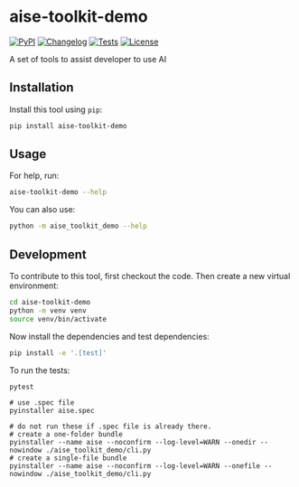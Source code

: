 # aise-toolkit-demo

[![PyPI](https://img.shields.io/pypi/v/aise-toolkit-demo.svg)](https://pypi.org/project/aise-toolkit-demo/)
[![Changelog](https://img.shields.io/github/v/release/ups216/aise-toolkit-demo?include_prereleases&label=changelog)](https://github.com/ups216/aise-toolkit-demo/releases)
[![Tests](https://github.com/ups216/aise-toolkit-demo/actions/workflows/test.yml/badge.svg)](https://github.com/ups216/aise-toolkit-demo/actions/workflows/test.yml)
[![License](https://img.shields.io/badge/license-Apache%202.0-blue.svg)](https://github.com/ups216/aise-toolkit-demo/blob/master/LICENSE)

A set of tools to assist developer to use AI

## Installation

Install this tool using `pip`:
```bash
pip install aise-toolkit-demo
```
## Usage

For help, run:
```bash
aise-toolkit-demo --help
```
You can also use:
```bash
python -m aise_toolkit_demo --help
```
## Development

To contribute to this tool, first checkout the code. Then create a new virtual environment:
```bash
cd aise-toolkit-demo
python -m venv venv
source venv/bin/activate
```
Now install the dependencies and test dependencies:
```bash
pip install -e '.[test]'
```
To run the tests:
```bash
pytest
```


```shell
# use .spec file 
pyinstaller aise.spec

# do not run these if .spec file is already there.
# create a one-folder bundle
pyinstaller --name aise --noconfirm --log-level=WARN --onedir --nowindow ./aise_toolkit_demo/cli.py
# create a single-file bundle
pyinstaller --name aise --noconfirm --log-level=WARN --onefile --nowindow ./aise_toolkit_demo/cli.py
```
